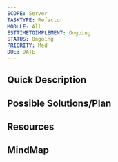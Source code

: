 ```yaml
---
SCOPE: Server
TASKTYPE: Refactor
MODULE: All
ESTTIMETOIMPLEMENT: Ongoing
STATUS: Ongoing
PRIORITY: Med
DUE: DATE
---
```



## Quick Description



## Possible Solutions/Plan


## Resources

## MindMap